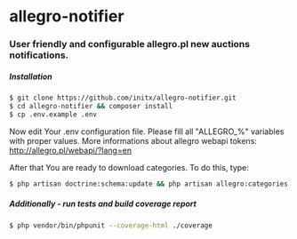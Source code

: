 # allegro-notifier
### User friendly and configurable allegro.pl new auctions notifications. 

##### Installation
```sh
$ git clone https://github.com/initx/allegro-notifier.git
$ cd allegro-notifier && composer install
$ cp .env.example .env
```
Now edit Your .env configuration file. Please fill all "ALLEGRO_%" variables with proper values.
More informations about allegro webapi tokens: http://allegro.pl/webapi/?lang=en

After that You are ready to download categories.
To do this, type:
```sh
$ php artisan doctrine:schema:update && php artisan allegro:categories:rebuild
```

##### Additionally - run tests and build coverage report
```sh
$ php vendor/bin/phpunit --coverage-html ./coverage
```
